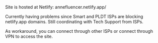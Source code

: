Site is hosted at Netlify: annefluencer.netlify.app/

Currently having problems since Smart and PLDT ISPs are blocking netlify.app domains. Still coordinating with Tech Support from ISPs.

As workaround, you can connect through other ISPs or connect through VPN to access the site.
